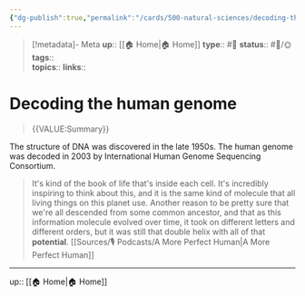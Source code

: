 ```yaml
---
{"dg-publish":true,"permalink":"/cards/500-natural-sciences/decoding-the-human-genome/","title":"Decoding the human genome"}
---
```


> [!metadata]- Meta
> **up**:: [[🏠 Home\|🏠 Home]]
> **type**:: #📝 
> **status**:: #📝/🌞
> **tags**::  
> **topics**:: 
> **links**::


# Decoding the human genome

> {{VALUE:Summary}}

The structure of DNA was discovered in the late 1950s. The human genome was decoded in 2003 by International Human Genome Sequencing Consortium. 

> It's kind of the book of life that's inside each cell. It's incredibly inspiring to think about this, and it is the same kind of molecule that all living things on this planet use. Another reason to be pretty sure that we're all descended from some common ancestor, and that as this information molecule evolved over time, it took on different letters and different orders, but it was still that double helix with all of that **potential**. [[Sources/🎙 Podcasts/A More Perfect Human\|A More Perfect Human]]

---
up:: [[🏠 Home\|🏠 Home]]


